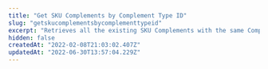 ```yaml
---
title: "Get SKU Complements by Complement Type ID"
slug: "getskucomplementsbycomplementtypeid"
excerpt: "Retrieves all the existing SKU Complements with the same Complement Type ID of a specific SKU. \r\n\r\n## Response body example\r\n\r\n```json\r\n[\r\n    {\r\n        \"Id\": 61,\r\n        \"SkuId\": 7,\r\n        \"ParentSkuId\": 1,\r\n        \"ComplementTypeId\": 1\r\n    }\r\n]\r\n```"
hidden: false
createdAt: "2022-02-08T21:03:02.407Z"
updatedAt: "2022-06-30T13:57:04.229Z"
---
```

